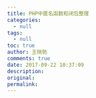 ```yaml
---
title: PHP中匿名函数和闭包整理
categories:
  - null
tags:
  - null
toc: true
author: 王晓勃
comments: true
date: 2017-09-22 10:37:09
description:
original:
permalink:
---
```


<!-- more -->
